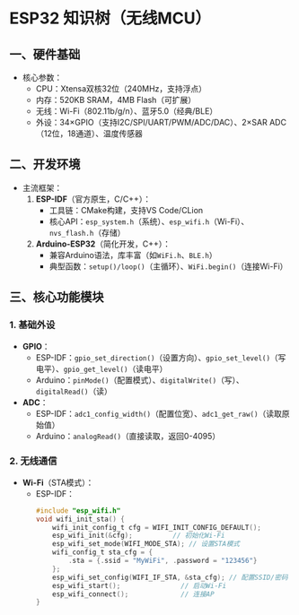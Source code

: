 # ESP32 知识树（无线MCU）

## 一、硬件基础
- 核心参数：
  - CPU：Xtensa双核32位（240MHz，支持浮点）
  - 内存：520KB SRAM，4MB Flash（可扩展）
  - 无线：Wi-Fi（802.11b/g/n）、蓝牙5.0（经典/BLE）
  - 外设：34×GPIO（支持I2C/SPI/UART/PWM/ADC/DAC）、2×SAR ADC（12位，18通道）、温度传感器

## 二、开发环境
- 主流框架：
  1. **ESP-IDF**（官方原生，C/C++）：
     - 工具链：CMake构建，支持VS Code/CLion
     - 核心API：`esp_system.h`（系统）、`esp_wifi.h`（Wi-Fi）、`nvs_flash.h`（存储）
  2. **Arduino-ESP32**（简化开发，C++）：
     - 兼容Arduino语法，库丰富（如`WiFi.h`、`BLE.h`）
     - 典型函数：`setup()/loop()`（主循环）、`WiFi.begin()`（连接Wi-Fi）

## 三、核心功能模块
### 1. 基础外设
- **GPIO**：
  - ESP-IDF：`gpio_set_direction()`（设置方向）、`gpio_set_level()`（写电平）、`gpio_get_level()`（读电平）
  - Arduino：`pinMode()`（配置模式）、`digitalWrite()`（写）、`digitalRead()`（读）
- **ADC**：
  - ESP-IDF：`adc1_config_width()`（配置位宽）、`adc1_get_raw()`（读取原始值）
  - Arduino：`analogRead()`（直接读取，返回0-4095）

### 2. 无线通信
- **Wi-Fi**（STA模式）：
  - ESP-IDF：
    ```c
    #include "esp_wifi.h"
    void wifi_init_sta() {
        wifi_init_config_t cfg = WIFI_INIT_CONFIG_DEFAULT();
        esp_wifi_init(&cfg);          // 初始化Wi-Fi
        esp_wifi_set_mode(WIFI_MODE_STA); // 设置STA模式
        wifi_config_t sta_cfg = {
            .sta = {.ssid = "MyWiFi", .password = "123456"}
        };
        esp_wifi_set_config(WIFI_IF_STA, &sta_cfg); // 配置SSID/密码
        esp_wifi_start();               // 启动Wi-Fi
        esp_wifi_connect();             // 连接AP
    }